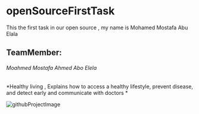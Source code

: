 # openSourceFirstTask
This the first task in our open source , my name is Mohamed Mostafa Abu Elala


## TeamMember:
###### Moahmed Mostafa Ahmed Abo Elela 

*Healthy living , Explains how to access a healthy lifestyle, prevent disease, and detect early and communicate with doctors *

![githubProjectImage](https://i.imgur.com/fFv1gLV.png)
